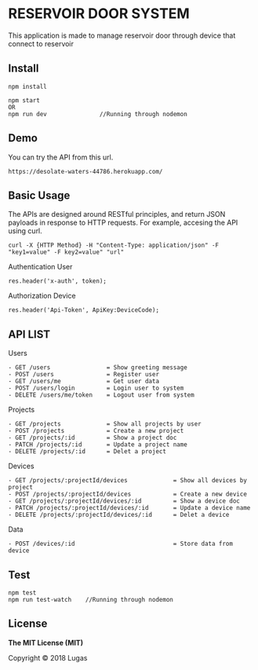 # RESERVOIR DOOR SYSTEM

This application is made to manage reservoir door through device that connect to reservoir

## Install

```
npm install

npm start
OR
npm run dev               //Running through nodemon
```

## Demo

You can try the API from this url.

```
https://desolate-waters-44786.herokuapp.com/
```

## Basic Usage

The APIs are designed around RESTful principles, and return JSON payloads in response to HTTP requests. For example, accesing the API using curl.

```
curl -X {HTTP Method} -H "Content-Type: application/json" -F "key1=value" -F key2=value" "url"
```

Authentication User

```
res.header('x-auth', token);
```

Authorization Device

```
res.header('Api-Token', ApiKey:DeviceCode);
```

## API LIST

Users

```
- GET /users                = Show greeting message
- POST /users               = Register user
- GET /users/me             = Get user data
- POST /users/login         = Login user to system
- DELETE /users/me/token    = Logout user from system
```

Projects

```
- GET /projects             = Show all projects by user
- POST /projects            = Create a new project
- GET /projects/:id         = Show a project doc
- PATCH /projects/:id       = Update a project name
- DELETE /projects/:id      = Delet a project
```

Devices

```
- GET /projects/:projectId/devices             = Show all devices by project
- POST /projects/:projectId/devices            = Create a new device
- GET /projects/:projectId/devices/:id         = Show a device doc
- PATCH /projects/:projectId/devices/:id       = Update a device name
- DELETE /projects/:projectId/devices/:id      = Delet a device
```

Data

```
- POST /devices/:id                            = Store data from device
```

## Test

```
npm test
npm run test-watch    //Running through nodemon
```

## License

**The MIT License (MIT)**

Copyright © 2018 Lugas
